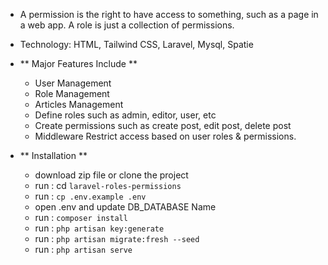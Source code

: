 - A permission is the right to have access to something, such as a page in a web app. A role is just a collection of permissions.
  
- Technology: HTML, Tailwind CSS, Laravel, Mysql, Spatie

- ** Major Features Include **
  - User Management
  - Role Management
  - Articles Management
  - Define roles such as admin, editor, user, etc
  - Create permissions such as create post, edit post, delete post
  - Middleware Restrict access based on user roles & permissions.

- ** Installation **
  - download zip file or clone the project
  - run : cd `laravel-roles-permissions`
  - run : `cp .env.example .env`
  - open .env and update DB_DATABASE Name
  - run : `composer install`
  - run : `php artisan key:generate`
  - run : `php artisan migrate:fresh --seed`
  - run : `php artisan serve`
